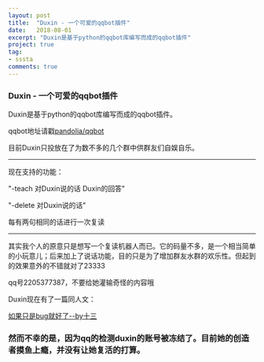 ```yaml
---
layout: post
title:  "Duxin - 一个可爱的qqbot插件"
date:   2018-08-01
excerpt: "Duxin是基于python的qqbot库编写而成的qqbot插件"
project: true
tag:
- sssta
comments: true
---
```

### Duxin - 一个可爱的qqbot插件

Duxin是基于python的qqbot库编写而成的qqbot插件。

qqbot地址请戳[pandolia/qqbot](https://github.com/pandolia/qqbot)

目前Duxin只投放在了为数不多的几个群中供群友们自娱自乐。

---

现在支持的功能：

"-teach 对Duxin说的话 Duxin的回答"

"-delete 对Duxin说的话"

每有两句相同的话进行一次复读

---

其实我个人的原意只是想写一个复读机器人而已。它的码量不多，是一个相当简单的小玩意儿；后来加上了说话功能，目的只是为了增加群友水群的欢乐性。但起到的效果意外的不错就对了23333

qq号2205377387，不要给她灌输奇怪的内容哦

Duxin现在有了一篇同人文：

[如果只是bug就好了--by十三](http://blog.xindu233.com/DuxinBy13/)

### 然而不幸的是，因为qq的检测duxin的账号被冻结了。目前她的创造者摸鱼上瘾，并没有让她复活的打算。
